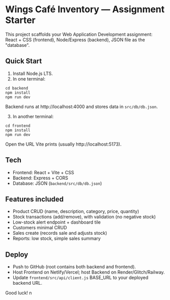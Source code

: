 # Wings Café Inventory — Assignment Starter

This project scaffolds your Web Application Development assignment:
React + CSS (frontend), Node/Express (backend), JSON file as the "database".

## Quick Start
1) Install Node.js LTS.
2) In one terminal:
```
cd backend
npm install
npm run dev
```
Backend runs at http://localhost:4000 and stores data in `src/db/db.json`.

3) In another terminal:
```
cd frontend
npm install
npm run dev
```
Open the URL Vite prints (usually http://localhost:5173).

## Tech
- Frontend: React + Vite + CSS
- Backend: Express + CORS
- Database: JSON (`backend/src/db/db.json`)

## Features included
- Product CRUD (name, description, category, price, quantity)
- Stock transactions (add/remove), with validation (no negative stock)
- Low-stock alert endpoint + dashboard tile
- Customers minimal CRUD
- Sales create (records sale and adjusts stock)
- Reports: low stock, simple sales summary

## Deploy
- Push to GitHub (root contains both backend and frontend).
- Host Frontend on Netlify/Vercel; host Backend on Render/Glitch/Railway.
- Update `frontend/src/api/client.js` BASE_URL to your deployed backend URL.

Good luck!
n